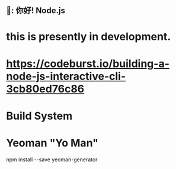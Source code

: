 
## 🦄: 你好! Node.js

# this is presently in development. 

# https://codeburst.io/building-a-node-js-interactive-cli-3cb80ed76c86

# Build System
# Yeoman "Yo Man" 

npm install --save yeoman-generator
